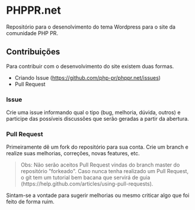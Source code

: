 # PHPPR.net #

Repositório para o desenolvimento do tema Wordpress para o site da comunidade PHP PR.

## Contribuições ##

Para contribuir com o desenvolvimento do site existem duas formas.

* Criando Issue (https://github.com/php-pr/phppr.net/issues)
* Pull Request

### Issue ###

Crie uma issue informando qual o tipo (bug, melhoria, dúvida, outros) e participe das possíveis discussões 
que serão geradas a partir da abertura.

### Pull Request ###

Primeiramente dê um fork do repositório para sua conta. Crie um branch e realize suas melhorias, correções, novas features, etc.

<blockquote>Obs: Não serão aceitos Pull Request vindas do branch master do repositório "forkeado". Caso nunca tenha realizado um Pull Request, o git tem um tutorial bem bacana que servirá de guia (https://help.github.com/articles/using-pull-requests).</blockquote>

Sintam-se a vontade para sugerir melhorias ou mesmo criticar algo que foi feito de forma ruim.

